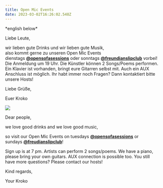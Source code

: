 ```yaml
---
title: Open Mic Events
date: 2023-03-02T16:26:02.548Z
---
```

\*english below\*

Liebe Leute,

wir lieben gute Drinks und wir lieben gute Musik,\
also kommt gerne zu unseren Open Mic Events dienstags **[@opensofasessions](https://www.instagram.com/opensofasessions/)** oder sonntags **[@freundianslipclub](https://www.instagram.com/freudianslipclub/)** vorbei! Die Anmeldung um 19 Uhr. Die Künstler können 2 Songs/Poems performen. Ein Klavier ist vorhanden, bringt eure Gitarren selbst mit. Auch ein AUX Anschluss ist möglich. Ihr habt immer noch Fragen? Dann kontaktiert bitte unsere Hosts!

Liebe Grüße,

Euer Kroko

![](img/7301a60c-0a00-451d-aff0-317cd127f936.jpg)

Dear people,

we love good drinks and we love good music,

so visit our Open Mic Events on tuesdays **[@opensofasessions](https://www.instagram.com/opensofasessions/)** or sundays **[@freudianslipclub](https://www.instagram.com/freudianslipclub/)**!

Sign up is at 7 pm. Artists can perform 2 songs/poems. We have a piano, please bring your own guitars. AUX connection is possible too. You still have more questions? Please contact our hosts!

Kind regards,

Your Kroko
